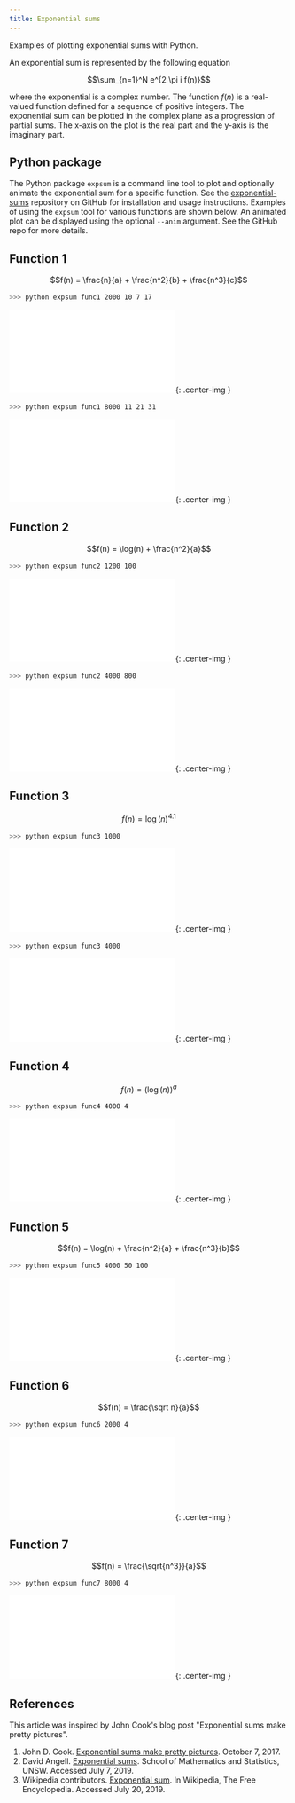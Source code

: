 ```yaml
---
title: Exponential sums
---
```


Examples of plotting exponential sums with Python.

An exponential sum is represented by the following equation

$$\sum_{n=1}^N e^{2 \pi i f(n)}$$

where the exponential is a complex number. The function $f(n)$ is a real-valued function defined for a sequence of positive integers. The exponential sum can be plotted in the complex plane as a progression of partial sums. The x-axis on the plot is the real part and the y-axis is the imaginary part.

## Python package

The Python package `expsum` is a command line tool to plot and optionally animate the exponential sum for a specific function. See the [exponential-sums](https://github.com/wigging/exponential-sums) repository on GitHub for installation and usage instructions. Examples of using the `expsum` tool for various functions are shown below. An animated plot can be displayed using the optional `--anim` argument. See the GitHub repo for more details.

## Function 1

$$f(n) = \frac{n}{a} + \frac{n^2}{b} + \frac{n^3}{c}$$

```bash
>>> python expsum func1 2000 10 7 17
```

![func1a plot](/assets/images/func1a.pdf){: .center-img }

```bash
>>> python expsum func1 8000 11 21 31
```

![func1b plot](/assets/images/func1b.pdf){: .center-img }

## Function 2

$$f(n) = \log(n) + \frac{n^2}{a}$$

```bash
>>> python expsum func2 1200 100
```

![func2a plot](/assets/images/func2a.pdf){: .center-img }

```bash
>>> python expsum func2 4000 800
```

![func2b plot](/assets/images/func2b.pdf){: .center-img }

## Function 3

$$f(n) = \log(n)^{4.1}$$

```bash
>>> python expsum func3 1000
```

![func3a plot](/assets/images/func3a.pdf){: .center-img }

```bash
>>> python expsum func3 4000
```

![func3b plot](/assets/images/func3b.pdf){: .center-img }

## Function 4

$$f(n) = (\log(n))^a$$

```bash
>>> python expsum func4 4000 4
```

![func4a plot](/assets/images/func4a.pdf){: .center-img }

## Function 5

$$f(n) = \log(n) + \frac{n^2}{a} + \frac{n^3}{b}$$

```bash
>>> python expsum func5 4000 50 100
```

![func5a plot](/assets/images/func5a.pdf){: .center-img }

## Function 6

$$f(n) = \frac{\sqrt n}{a}$$

```bash
>>> python expsum func6 2000 4
```

![func6a plot](/assets/images/func6a.pdf){: .center-img }

## Function 7

$$f(n) = \frac{\sqrt{n^3}}{a}$$

```bash
>>> python expsum func7 8000 4
```

![func7a plot](/assets/images/func7a.pdf){: .center-img }

## References

This article was inspired by John Cook's blog post "Exponential sums make pretty pictures".

1. John D. Cook. [Exponential sums make pretty pictures][1]. October 7, 2017.
2. David Angell. [Exponential sums][2]. School of Mathematics and Statistics, UNSW. Accessed July 7, 2019.
3. Wikipedia contributors. [Exponential sum][3]. In Wikipedia, The Free Encyclopedia. Accessed July 20, 2019.

[1]: https://www.johndcook.com/blog/2017/10/07/exponential-sums-make-pretty-pictures/
[2]: https://www.maths.unsw.edu.au/about/exponential-sums
[3]: https://en.wikipedia.org/wiki/Exponential_sum
